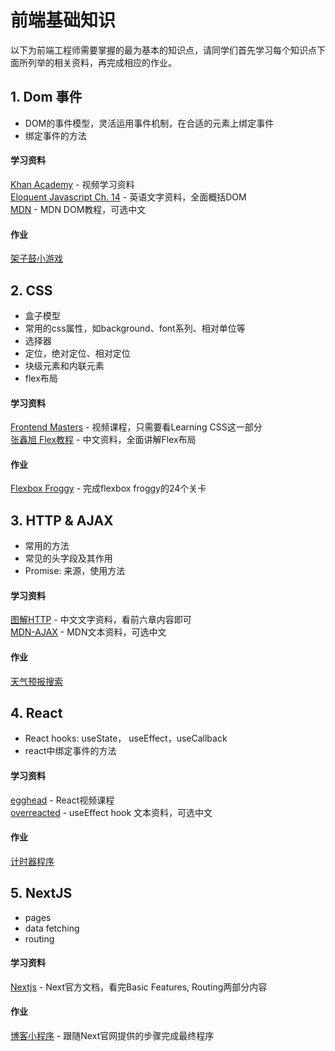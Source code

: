 # 前端基础知识

以下为前端工程师需要掌握的最为基本的知识点，请同学们首先学习每个知识点下面所列举的相关资料，再完成相应的作业。
## 1. Dom 事件

* DOM的事件模型，灵活运用事件机制，在合适的元素上绑定事件
* 绑定事件的方法

#### 学习资料
[Khan Academy](https://www.khanacademy.org/computing/computer-programming/html-css-js) - 视频学习资料  
[Eloquent Javascript Ch. 14](https://eloquentjavascript.net/14_dom.html) - 英语文字资料，全面概括DOM  
[MDN](https://developer.mozilla.org/en-US/docs/Web/API/Document_Object_Model/Introduction) - MDN DOM教程，可选中文

#### 作业
[架子鼓小游戏](drum-kit-starting-files)
## 2. CSS

* 盒子模型
* 常用的css属性，如background、font系列、相对单位等
* 选择器
* 定位，绝对定位、相对定位
* 块级元素和内联元素
* flex布局

#### 学习资料
[Frontend Masters](https://frontendmasters.com/courses/web-development-v2/introducing-css/) - 视频课程，只需要看Learning CSS这一部分  
[张鑫旭 Flex教程](https://www.zhangxinxu.com/wordpress/2018/10/display-flex-css3-css/) - 中文资料，全面讲解Flex布局

#### 作业
[Flexbox Froggy](https://flexboxfroggy.com) - 完成flexbox froggy的24个关卡
## 3. HTTP & AJAX   

* 常用的方法
* 常见的头字段及其作用
* Promise: 来源，使用方法

#### 学习资料
[图解HTTP](https://kingyinliang.github.io/PDF/图解HTTP+彩色版.pdf) - 中文文字资料，看前六章内容即可  
[MDN-AJAX](https://developer.mozilla.org/en-US/docs/Web/Guide/AJAX) - MDN文本资料，可选中文

#### 作业
[天气预报搜索](weather-forecast)
## 4. React    

* React hooks: useState， useEffect，useCallback
* react中绑定事件的方法

#### 学习资料
[egghead](https://egghead.io/lessons/react-create-a-user-interface-with-vanilla-javascript-and-dom) - React视频课程  
[overreacted](https://overreacted.io/zh-hans/a-complete-guide-to-useeffect) - useEffect hook 文本资料，可选中文

#### 作业
[计时器程序](timers)
## 5. NextJS   

* pages
* data fetching
* routing

#### 学习资料
[Nextjs](https://nextjs.org/docs/getting-started) - Next官方文档，看完Basic Features, Routing两部分内容

#### 作业
[博客小程序](https://nextjs.org/learn/basics/create-nextjs-app?utm_source=next-site&utm_medium=nav-cta&utm_campaign=next-website) - 跟随Next官网提供的步骤完成最终程序







